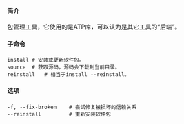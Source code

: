 #### 简介

包管理工具，它使用的是ATP库，可以认为是其它工具的“后端”。

#### 子命令

```
install	# 安装或更新软件包。
source	# 获取源码，源码会下载到当前目录。
reinstall	# 相当于install --reinstall。
```



#### 选项

```
-f, --fix-broken	# 尝试修复被损坏的信赖关系
--reinstall			# 重新安装软件包
```

